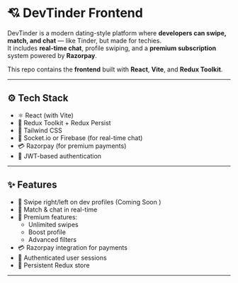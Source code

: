 # 💘 DevTinder Frontend

DevTinder is a modern dating-style platform where **developers can swipe, match, and chat** — like Tinder, but made for techies.  
It includes **real-time chat**, profile swiping, and a **premium subscription** system powered by **Razorpay**.

This repo contains the **frontend** built with **React**, **Vite**, and **Redux Toolkit**.

---

## ⚙️ Tech Stack

- ⚛️ React (with Vite)
- 🧠 Redux Toolkit + Redux Persist
- 💅 Tailwind CSS
- 💬 Socket.io or Firebase (for real-time chat)
- 💳 Razorpay (for premium payments)
- 🔐 JWT-based authentication 

---

## ✨ Features

- 🔄 Swipe right/left on dev profiles (Coming Soon )
- 💬 Match & chat in real-time
- 🚀 Premium features:
  - Unlimited swipes
  - Boost profile
  - Advanced filters
- 💳 Razorpay integration for payments
- 🔐 Authenticated user sessions
- 🔁 Persistent Redux store

---



